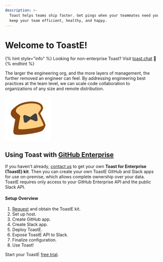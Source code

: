 ```yaml
---
description: >-
  Toast helps teams ship faster. Get pings when your teammates need you, and
  keep your team efficient, healthy, and happy.
---
```


# Welcome to ToastE!

{% hint style="info" %}
Looking for non-enterprise Toast? Visit [toast.chat](https://toast.chat) 🍞 
{% endhint %}

The larger the engineering org, and the more layers of management, the further removed an engineer can feel. By addressing engineering best practices at the team level, we can scale code collaboration to organizations of any size and remote distribution.

![Toast is ready for enterprise!](.gitbook/assets/toaste-logo%20%281%29.png)

## Using Toast with [GitHub Enterprise](https://github.com/enterprise)

If you haven't already, [contact us](support.md) to get your own **Toast for Enterprise \(ToastE\) kit**. Then you can create your own ToastE GitHub and Slack apps for use on-premise, which allows complete ownership over your data. ToastE requires only access to your GitHub Enterprise API and the public Slack API.

#### Setup Overview

1. [Request](support.md) and obtain the ToastE kit.
2. Set up host.
3. Create GitHub app.
4. Create Slack app.
5. Deploy ToastE.
6. Expose ToastE API to Slack.
7. Finalize configuration.
8. Use Toast!

Start your ToastE [free trial](support.md).

